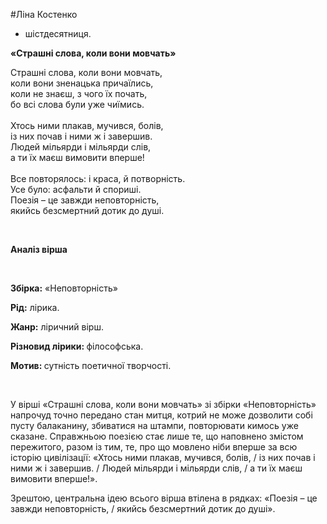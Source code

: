 #Ліна Костенко

<ul>
<li style="font-weight: 400;"><span style="font-weight: 400;">шістдесятниця.</span></li>
</ul>

<p><strong>&laquo;Страшні слова, коли вони мовчать&raquo;</strong></p>
<p><span style="font-weight: 400;">Страшні слова, коли вони мовчать,&nbsp;</span><span style="font-weight: 400;"><br /></span><span style="font-weight: 400;">коли вони зненацька причаїлись,&nbsp;</span><span style="font-weight: 400;"><br /></span><span style="font-weight: 400;">коли не знаєш, з чого їх почать,&nbsp;</span><span style="font-weight: 400;"><br /></span><span style="font-weight: 400;">бо всі слова були уже чиїмись.</span><span style="font-weight: 400;"><br /></span><span style="font-weight: 400;"><br /></span><span style="font-weight: 400;">Хтось ними плакав, мучився, болів,&nbsp;</span><span style="font-weight: 400;"><br /></span><span style="font-weight: 400;">із них почав і ними ж і завершив.&nbsp;</span><span style="font-weight: 400;"><br /></span><span style="font-weight: 400;">Людей мільярди і мільярди слів,&nbsp;</span><span style="font-weight: 400;"><br /></span><span style="font-weight: 400;">а ти їх маєш вимовити вперше!</span><span style="font-weight: 400;"><br /></span><span style="font-weight: 400;"><br /></span><span style="font-weight: 400;">Все повторялось: і краса, й потворність.&nbsp;</span><span style="font-weight: 400;"><br /></span><span style="font-weight: 400;">Усе було: асфальти й спориші.&nbsp;</span><span style="font-weight: 400;"><br /></span><span style="font-weight: 400;">Поезія &ndash; це завжди неповторність,&nbsp;</span><span style="font-weight: 400;"><br /></span><span style="font-weight: 400;">якийсь безсмертний дотик до душі.</span></p>
<p>&nbsp;</p>
<p><strong>Аналіз вірша</strong></p>
<p>&nbsp;</p>
<p><strong>Збірка:</strong><span style="font-weight: 400;"> &laquo;Неповторність&raquo;</span></p>
<p><strong>Рід:</strong><span style="font-weight: 400;"> лірика.</span></p>
<p><strong>Жанр:</strong><span style="font-weight: 400;"> ліричний вірш.</span></p>
<p><strong>Різновид лірики: </strong><span style="font-weight: 400;">філософська. </span></p>
<p><strong>Мотив: </strong><span style="font-weight: 400;">сутність поетичної творчості. </span></p>
<p>&nbsp;</p>
<p><span style="font-weight: 400;">У вірші &laquo;Страшні слова, коли вони мовчать&raquo; зі збірки &laquo;Неповторність&raquo; напрочуд точно передано стан митця, котрий не може дозволити собі пусту балаканину, збиватися на штампи, повторювати кимось уже сказане. Справжньою поезією стає лише те, що наповнено змістом пережитого, разом із тим, те, про що мовлено ніби вперше за всю історію цивілізації: &laquo;Хтось ними плакав, мучився, болів,&nbsp;/ із них почав і ними ж і завершив.&nbsp;/ Людей мільярди і мільярди слів,&nbsp;/ а ти їх маєш вимовити вперше!&raquo;.</span></p>
<p><span style="font-weight: 400;">Зрештою, центральна ідею всього вірша втілена в рядках: &laquo;Поезія &ndash; це завжди неповторність,&nbsp;/ якийсь безсмертний дотик до душі&raquo;.</span></p>
